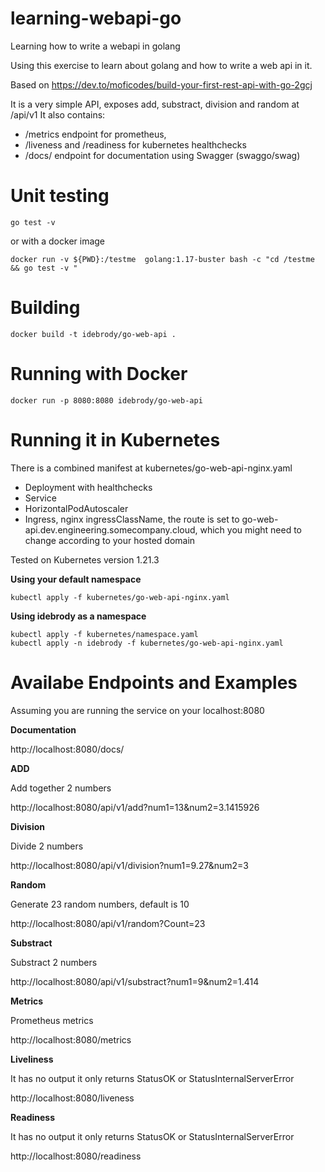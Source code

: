 # learning-webapi-go
Learning how to write a webapi in golang

Using this exercise to learn about golang and how to write a web api in it. 

Based on 
https://dev.to/moficodes/build-your-first-rest-api-with-go-2gcj


It is a very simple API, exposes add, substract, division and random at /api/v1 
It also contains:

* /metrics endpoint for prometheus, 
* /liveness  and /readiness for kubernetes healthchecks
* /docs/ endpoint for documentation using Swagger (swaggo/swag)


# Unit testing
```
go test -v 
```
or with a docker image
```
docker run -v ${PWD}:/testme  golang:1.17-buster bash -c "cd /testme && go test -v "
```

# Building

```
docker build -t idebrody/go-web-api .
```

# Running with Docker

```
docker run -p 8080:8080 idebrody/go-web-api
```

# Running it in Kubernetes

There is a combined manifest at kubernetes/go-web-api-nginx.yaml
* Deployment with healthchecks
* Service
* HorizontalPodAutoscaler
* Ingress, nginx ingressClassName, the route is set to go-web-api.dev.engineering.somecompany.cloud, which you might need to change according to your hosted domain

Tested on Kubernetes version 1.21.3

**Using your default namespace**
```
kubectl apply -f kubernetes/go-web-api-nginx.yaml
```

**Using idebrody as a namespace**
```
kubectl apply -f kubernetes/namespace.yaml
kubectl apply -n idebrody -f kubernetes/go-web-api-nginx.yaml
```

# Availabe Endpoints and Examples

Assuming you are running the service on your localhost:8080

**Documentation**

http://localhost:8080/docs/

**ADD**

Add together 2 numbers

http://localhost:8080/api/v1/add?num1=13&num2=3.1415926

**Division**

Divide 2 numbers

http://localhost:8080/api/v1/division?num1=9.27&num2=3

**Random**

Generate 23 random numbers, default is 10

http://localhost:8080/api/v1/random?Count=23

**Substract**

Substract 2 numbers

http://localhost:8080/api/v1/substract?num1=9&num2=1.414

**Metrics**

Prometheus metrics

http://localhost:8080/metrics

**Liveliness**

It has no output it only returns StatusOK or StatusInternalServerError

http://localhost:8080/liveness

**Readiness**

It has no output it only returns StatusOK or StatusInternalServerError

http://localhost:8080/readiness
